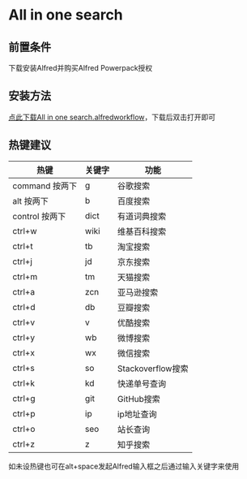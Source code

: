 # All in one search

## 前置条件
下载安装Alfred并购买Alfred Powerpack授权

## 安装方法
[点此下载All in one search.alfredworkflow](https://github.com/huahuayu/all-in-one-search-workflows/blob/master/All%20in%20one%20search.alfredworkflow)，下载后双击打开即可

## 热键建议

| 热键 |关键字| 功能 |
| --- | --- | --- |
| command 按两下 | g | 谷歌搜索 |
| alt 按两下 | b | 百度搜索 |
| control 按两下 | dict | 有道词典搜索 |
| ctrl+w | wiki | 维基百科搜索 |
| ctrl+t | tb | 淘宝搜索 |
| ctrl+j | jd | 京东搜索 |
| ctrl+m | tm | 天猫搜索 |
| ctrl+a | zcn | 亚马逊搜索 |
| ctrl+d | db | 豆瓣搜索 |
| ctrl+v | v | 优酷搜索 |
| ctrl+y | wb | 微博搜索 |
| ctrl+x | wx | 微信搜索 |
| ctrl+s | so | Stackoverflow搜索 |
| ctrl+k | kd | 快递单号查询 |
| ctrl+g | git | GitHub搜索 |
| ctrl+p | ip | ip地址查询 |
| ctrl+o | seo | 站长查询 |
| ctrl+z | z | 知乎搜索 |

如未设热键也可在alt+space发起Alfred输入框之后通过输入关键字来使用


